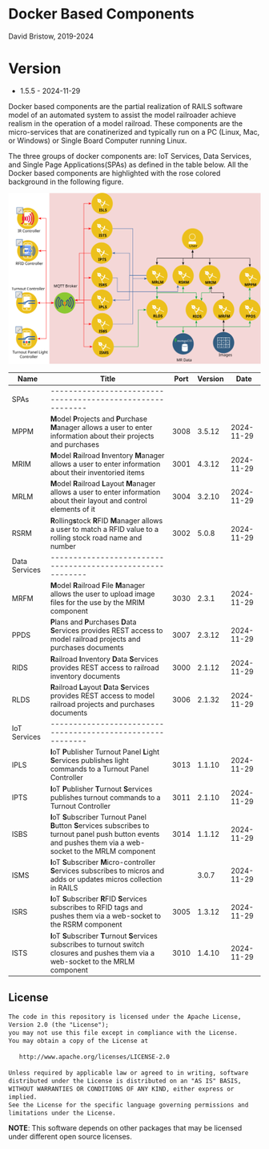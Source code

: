 # Docker Based Components
David Bristow, 2019-2024

# Version
* 1.5.5 - 2024-11-29
 
Docker based components are the partial realization of RAILS software model of an automated system to assist the model railroader achieve realism in the operation of a model railroad. These components are the micro-services that are conatinerized and typically run on a PC (Linux, Mac, or Windows) or Single Board Computer running Linux.

The three groups of docker components are: IoT Services, Data Services, and Single Page Applications(SPAs) as defined in the table below. All the Docker based components are highlighted with the rose colored background in the following figure.

![System Design](https://github.com/djbristow/RAILS/blob/master/Docker%20Based/docker-based-ms.svg)

|Name |Title                                  |Port |Version|Date     |
|-----|----------------------------------------------------------|-----|-------|---------|
|SPAs|----------------------------------------------------------|
|MPPM|**M**odel **P**rojects and **P**urchase **M**anager allows a user to enter information about their projects and purchases|3008|3.5.12|2024-11-29|
|MRIM|**M**odel **R**ailroad **I**nventory **M**anager allows a user to enter information about their inventoried items|3001|4.3.12|2024-11-29|
|MRLM|**M**odel **R**ailroad **L**ayout **M**anager allows a user to enter information about their layout and control elements of it|3004|3.2.10|2024-11-29|
|RSRM|**R**olling**s**tock **R**FID **M**anager allows a user to match a RFID value to a rolling stock road name and number|3002|5.0.8|2024-11-29|
|Data Services|----------------------------------------------------------|
|MRFM|**M**odel **R**ailroad **F**ile **M**anager  allows the user to upload image files for the use by the MRIM component|3030|2.3.1|2024-11-29|
|PPDS|**P**lans and **P**urchases **D**ata **S**ervices  provides REST access to model railroad projects and purchases documents|3007|2.3.12|2024-11-29|
|RIDS|**R**ailroad **I**nventory **D**ata **S**ervices provides REST access to railroad inventory documents|3000|2.1.12|2024-11-29|
|RLDS|**R**ailroad **L**ayout **D**ata **S**ervices provides REST access to model railroad projects and purchases documents|3006|2.1.32|2024-11-29|
|IoT Services|----------------------------------------------------------|
|IPLS|**I**oT **P**ublisher Turnout Panel **L**ight **S**ervices publishes light commands to a Turnout Panel Controller|3013|1.1.10|2024-11-29|
|IPTS|**I**oT **P**ublisher **T**urnout **S**ervices publishes turnout commands to a Turnout Controller|3011|2.1.10|2024-11-29|
|ISBS|**I**oT **S**ubscriber Turnout Panel **B**utton **S**ervices subscribes to turnout panel push button events and pushes them via a web-socket to the MRLM component|3014|1.1.12|2024-11-29|
|ISMS|**I**oT **S**ubscriber **M**icro-controller **S**ervices subscribes to micros and adds or updates micros collection in RAILS||3.0.7|2024-11-29|
|ISRS|**I**oT **S**ubscriber **R**FID **S**ervices subscribes to RFID tags and pushes them via a web-socket to the RSRM component|3005|1.3.12|2024-11-29|
|ISTS|**I**oT **S**ubscriber **T**urnout **S**ervices subscribes to turnout switch closures and pushes them via a web-socket to the MRLM component|3010|1.4.10|2024-11-29|

## License

    The code in this repository is licensed under the Apache License, Version 2.0 (the "License");
    you may not use this file except in compliance with the License.
    You may obtain a copy of the License at

       http://www.apache.org/licenses/LICENSE-2.0

    Unless required by applicable law or agreed to in writing, software
    distributed under the License is distributed on an "AS IS" BASIS,
    WITHOUT WARRANTIES OR CONDITIONS OF ANY KIND, either express or implied.
    See the License for the specific language governing permissions and
    limitations under the License.

**NOTE**: This software depends on other packages that may be licensed under different open source licenses.

